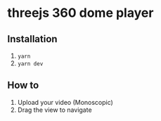# threejs 360 dome player
 
## Installation
1. `yarn`
2. `yarn dev`

## How to
1. Upload your video (Monoscopic)
2. Drag the view to navigate